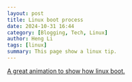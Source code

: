 ```yaml
---
layout: post
title: Linux boot process
date: 2024-10-31 16:44
category: [Blogging, Tech, Linux]
author: Heng Li
tags: [linux]
summary: This page show a linux tip.
---
```


[A great animation to show how linux boot.](https://www.youtube.com/shorts/b89aJdLheHk)

